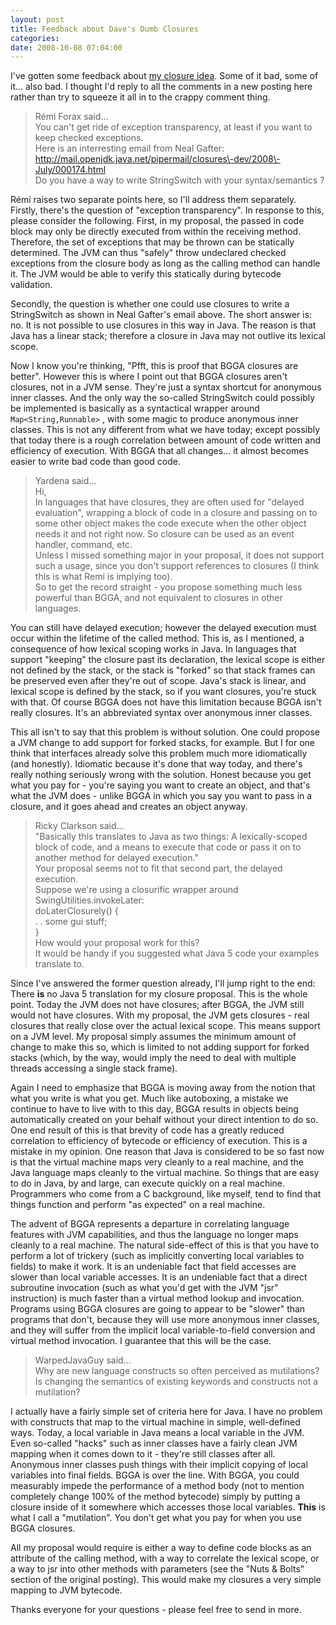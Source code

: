 ```yaml
---
layout: post
title: Feedback about Dave's Dumb Closures
categories: 
date: 2008-10-08 07:04:00
---
```

 I've gotten some feedback about <a href="http://dmlloyd.blogspot.com/2008/09/daves-dumb-closures.html">my closure idea</a>. Some of it bad, some of it... also bad. I thought I'd reply to all the comments in a new posting here rather than try to squeeze it all in to the crappy comment thing.

> Rémi Forax said...  
> You can't get ride of exception transparency, at least if you want to keep checked exceptions.  
> Here is an interresting email from Neal Gafter:  
> http://mail.openjdk.java.net/pipermail/closures\-dev/2008\-July/000174.html  
> Do you have a way to write StringSwitch with your syntax/semantics ?

Rémi raises two separate points here, so I'll address them separately. Firstly, there's the question of "exception transparency". In response to this, please consider the following. First, in my proposal, the passed in code block may only be directly executed from within the receiving method. Therefore, the set of exceptions that may be thrown can be statically determined. The JVM can thus "safely" throw undeclared checked exceptions from the closure body as long as the calling method can handle it. The JVM would be able to verify this statically during bytecode validation.

Secondly, the question is whether one could use closures to write a StringSwitch as shown in Neal Gafter's email above. The short answer is: no. It is not possible to use closures in this way in Java. The reason is that Java has a linear stack; therefore a closure in Java may not outlive its lexical scope.

Now I know you're thinking, "Pfft, this is proof that BGGA closures are better". However this is where I point out that BGGA closures aren't closures, not in a JVM sense. They're just a syntax shortcut for anonymous inner classes. And the only way the so\-called StringSwitch could possibly be implemented is basically as a syntactical wrapper around `Map<String,Runnable>` , with some magic to produce anonymous inner classes. This is not any different from what we have today; except possibly that today there is a rough correlation between amount of code written and efficiency of execution. With BGGA that all changes... it almost becomes easier to write bad code than good code.

> Yardena said...  
> Hi,  
> In languages that have closures, they are often used for "delayed evaluation", wrapping a block of code in a closure and passing on to some other object makes the code execute when the other object needs it and not right now. So closure can be used as an event handler, command, etc.  
> Unless I missed something major in your proposal, it does not support such a usage, since you don't support references to closures (I think this is what Remi is implying too).  
> So to get the record straight \- you propose something much less powerful than BGGA, and not equivalent to closures in other languages.

You can still have delayed execution; however the delayed execution must occur within the lifetime of the called method. This is, as I mentioned, a consequence of how lexical scoping works in Java. In languages that support "keeping" the closure past its declaration, the lexical scope is either not defined by the stack, or the stack is "forked" so that stack frames can be preserved even after they're out of scope. Java's stack is linear, and lexical scope is defined by the stack, so if you want closures, you're stuck with that. Of course BGGA does not have this limitation because BGGA isn't really closures. It's an abbreviated syntax over anonymous inner classes.

This all isn't to say that this problem is without solution. One could propose a JVM change to add support for forked stacks, for example. But I for one think that interfaces already solve this problem much more idiomatically (and honestly). Idiomatic because it's done that way today, and there's really nothing seriously wrong with the solution. Honest because you get what you pay for \- you're saying you want to create an object, and that's what the JVM does \- unlike BGGA in which you say you want to pass in a closure, and it goes ahead and creates an object anyway.

> Ricky Clarkson said...  
> "Basically this translates to Java as two things: A lexically\-scoped block of code, and a means to execute that code or pass it on to another method for delayed execution."  
> Your proposal seems not to fit that second part, the delayed execution.  
> Suppose we're using a closurific wrapper around SwingUtilities.invokeLater:  
> doLaterClosurely() {  
> . . some gui stuff;  
> }  
> How would your proposal work for this?  
> It would be handy if you suggested what Java 5 code your examples translate to.

Since I've answered the former question already, I'll jump right to the end: There **is** no Java 5 translation for my closure proposal. This is the whole point. Today the JVM does not have closures; after BGGA, the JVM still would not have closures. With my proposal, the JVM gets closures \- real closures that really close over the actual lexical scope. This means support on a JVM level. My proposal simply assumes the minimum amount of change to make this so, which is limited to not adding support for forked stacks (which, by the way, would imply the need to deal with multiple threads accessing a single stack frame).

Again I need to emphasize that BGGA is moving away from the notion that what you write is what you get. Much like autoboxing, a mistake we continue to have to live with to this day, BGGA results in objects being automatically created on your behalf without your direct intention to do so. One end result of this is that brevity of code has a greatly reduced correlation to efficiency of bytecode or efficiency of execution. This is a mistake in my opinion. One reason that Java is considered to be so fast now is that the virtual machine maps very cleanly to a real machine, and the Java language maps cleanly to the virtual machine. So things that are easy to do in Java, by and large, can execute quickly on a real machine. Programmers who come from a C background, like myself, tend to find that things function and perform "as expected" on a real machine.

The advent of BGGA represents a departure in correlating language features with JVM capabilities, and thus the language no longer maps cleanly to a real machine. The natural side\-effect of this is that you have to perform a lot of trickery (such as implicitly converting local variables to fields) to make it work. It is an undeniable fact that field accesses are slower than local variable accesses. It is an undeniable fact that a direct subroutine invocation (such as what you'd get with the JVM "jsr" instruction) is much faster than a virtual method lookup and invocation. Programs using BGGA closures are going to appear to be "slower" than programs that don't, because they will use more anonymous inner classes, and they will suffer from the implicit local variable\-to\-field conversion and virtual method invocation. I guarantee that this will be the case.

> WarpedJavaGuy said...  
> Why are new language constructs so often perceived as mutilations? Is changing the semantics of existing keywords and constructs not a mutilation?

I actually have a fairly simple set of criteria here for Java. I have no problem with constructs that map to the virtual machine in simple, well\-defined ways. Today, a local variable in Java means a local variable in the JVM. Even so\-called "hacks" such as inner classes have a fairly clean JVM mapping when it comes down to it \- they're still classes after all. Anonymous inner classes push things with their implicit copying of local variables into final fields. BGGA is over the line. With BGGA, you could measurably impede the performance of a method body (not to mention completely change 100% of the method bytecode) simply by putting a closure inside of it somewhere which accesses those local variables. **This** is what I call a "mutilation". You don't get what you pay for when you use BGGA closures.

All my proposal would require is either a way to define code blocks as an attribute of the calling method, with a way to correlate the lexical scope, or a way to jsr into other methods with parameters (see the "Nuts & Bolts" section of the original posting). This would make my closures a very simple mapping to JVM bytecode.

Thanks everyone for your questions \- please feel free to send in more.